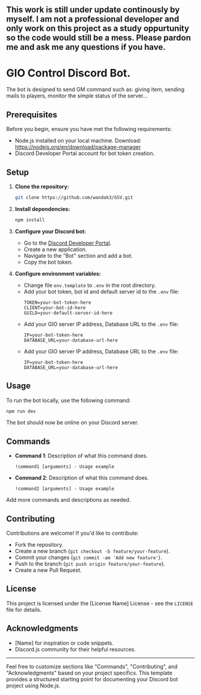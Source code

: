 This work is still under update continously by myself. I am not a professional developer and only work on this project as a study oppurtunity so the code would still be a mess. Please pardon me and ask me any questions if you have.
---

# GIO Control Discord Bot.

The bot is designed to send GM command such as: giving item, sending mails to players, monitor the simple status of the server...

## Prerequisites

Before you begin, ensure you have met the following requirements:
- Node.js installed on your local machine. Download: https://nodejs.org/en/download/package-manager
- Discord Developer Portal account for bot token creation.

## Setup

1. **Clone the repository:**
   ```bash
   git clone https://github.com/wandak3/GSV.git
   ```

2. **Install dependencies:**
   ```bash
   npm install
   ```

4. **Configure your Discord bot:**
   - Go to the [Discord Developer Portal](https://discord.com/developers/applications).
   - Create a new application.
   - Navigate to the "Bot" section and add a bot.
   - Copy the bot token.

5. **Configure environment variables:**
   - Change file `env.template` to `.env` in the root directory.
   - Add your bot token, bot id and default server id to the `.env` file:
     ```
     TOKEN=your-bot-token-here
     CLIENT=your-bot-id-here
     GUILD=your-default-server-id-here
     ```
   - Add your GIO server IP address, Database URL to the `.env` file:
     ```
     IP=your-bot-token-here
     DATABASE_URL=your-database-url-here
     ```
   - Add your GIO server IP address, Database URL to the `.env` file:
     ```
     IP=your-bot-token-here
     DATABASE_URL=your-database-url-here
     ```

## Usage

To run the bot locally, use the following command:

```bash
npm run dev
```

The bot should now be online on your Discord server.

## Commands

- **Command 1**: Description of what this command does.
  ```
  !command1 [arguments] - Usage example
  ```

- **Command 2**: Description of what this command does.
  ```
  !command2 [arguments] - Usage example
  ```

Add more commands and descriptions as needed.

## Contributing

Contributions are welcome! If you'd like to contribute:
- Fork the repository.
- Create a new branch (`git checkout -b feature/your-feature`).
- Commit your changes (`git commit -am 'Add new feature'`).
- Push to the branch (`git push origin feature/your-feature`).
- Create a new Pull Request.

## License

This project is licensed under the [License Name] License - see the `LICENSE` file for details.

## Acknowledgments

- [Name] for inspiration or code snippets.
- Discord.js community for their helpful resources.

---

Feel free to customize sections like "Commands", "Contributing", and "Acknowledgments" based on your project specifics. This template provides a structured starting point for documenting your Discord bot project using Node.js.
